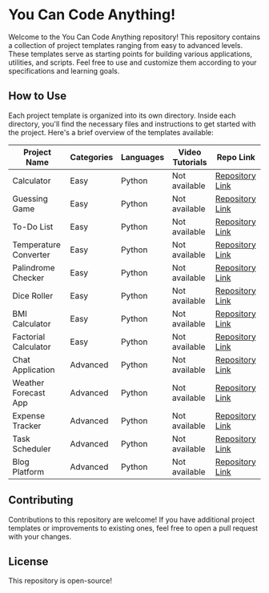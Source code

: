 # You Can Code Anything!

Welcome to the You Can Code Anything repository! This repository contains a collection of project templates ranging from easy to advanced levels. These templates serve as starting points for building various applications, utilities, and scripts. Feel free to use and customize them according to your specifications and learning goals.

## How to Use

Each project template is organized into its own directory. Inside each directory, you'll find the necessary files and instructions to get started with the project. Here's a brief overview of the templates available:

| Project Name          | Categories             | Languages    | Video Tutorials    | Repo Link              |
|-----------------------|------------------------|--------------|---------------------|------------------------|
| Calculator            | Easy                   | Python      | Not available       | [Repository Link](#)   |
| Guessing Game         | Easy                   | Python       | Not available       | [Repository Link](#)   |
| To-Do List            | Easy                   | Python       | Not available       | [Repository Link](#)   |
| Temperature Converter | Easy                   | Python       | Not available       | [Repository Link](#)   |
| Palindrome Checker    | Easy           | Python       | Not available       | [Repository Link](#)   |
| Dice Roller           | Easy           | Python       | Not available       | [Repository Link](#)   |
| BMI Calculator        | Easy           | Python       | Not available       | [Repository Link](#)   |
| Factorial Calculator  | Easy           | Python       | Not available       | [Repository Link](#)   |
| Chat Application      | Advanced               | Python       | Not available       | [Repository Link](#)   |
| Weather Forecast App  | Advanced               | Python       | Not available       | [Repository Link](#)   |
| Expense Tracker       | Advanced               | Python       | Not available       | [Repository Link](#)   |
| Task Scheduler        | Advanced               | Python       | Not available       | [Repository Link](#)   |
| Blog Platform         | Advanced               | Python       | Not available       | [Repository Link](#)   |


## Contributing

Contributions to this repository are welcome! If you have additional project templates or improvements to existing ones, feel free to open a pull request with your changes.

## License

This repository is open-source!

